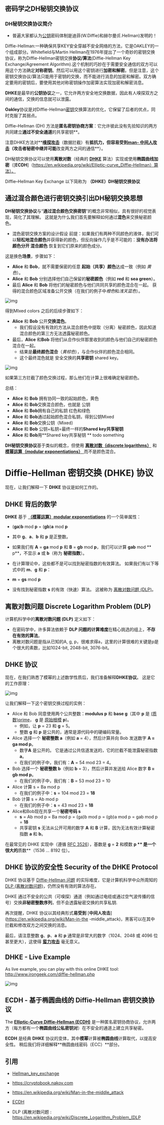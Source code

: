 ## 密码学之DH秘钥交换协议

### DH秘钥交换协议简介

- 普遍大家都认为[公钥](https://baike.baidu.com/item/公钥)密码体制是迪菲(W.Diffie)和赫尔曼(E.Hellman)发明的！

Diffie-Hellman:一种确保共享KEY安全穿越不安全网络的方法，它是OAKLEY的一个组成部分。Whitefield与Martin Hellman在1976年提出了一个奇妙的密钥交换协议，称为Diffie-Hellman密钥交换**协议/算法**(Diffie-Hellman Key Exchange/Agreement Algorithm).这个机制的巧妙在于需要安全通信的双方可以用这个方法确定**对称密钥**。然后可以用这个密钥进行**加密和解密**。但是注意，这个密钥交换协议/算法只能用于密钥的交换，而不能进行消息的加密和解密。双方确定要用的密钥后，要使用其他对称密钥操作加密算法实现加密和解密消息。

**DHKE**是最早的**公钥协议**之一，它允许两方安全地交换数据，因此有人嗅探双方之间的通信，交换的信息就可以泄露。

**Oakley**协议是对Diffie-Hellman[密钥](https://baike.baidu.com/item/密钥)交换算法的优化，它保留了后者的优点，同时克服了其弱点。

Diffie–Hellman (DH) 方法是**匿名密钥协商方案**：它允许彼此没有先验知识的两方共同建立**通过不安全通道**的共享密钥**。

注意DHKE方法对**[**嗅探攻击**](https://en.wikipedia.org/wiki/Sniffing_attack)（数据拦截）有**抵抗力，但容易受到[**man- 中间人攻击**](https://en.wikipedia.org/wiki/Man-in-the-middle_attack)（攻击者秘密中继并可能**改变两方之间的通信**）。

DH秘钥交换协议可以使用**离散对数**（经典的 [**DHKE**](https://en.wikipedia.org/wiki/Diffie–Hellman_key_exchange) 算法）实现或使用**椭圆曲线加密**（[**ECDH**]（https://en.wikipedia.org/wiki/Elliptic-curve_Diffie–Hellman）算法）。

Diffie–Hellman Key Exchange 以下简称为 **（DHKE）DH秘钥交换协议**

## 通过混合颜色进行密钥交换引出DH秘钥交换思想

**DH秘钥交换协议**与“**通过混合颜色交换密钥**”的概念非常相似，具有很好的视觉表现，简化了其理解。 这就是为什么我们首先要解释如何通过**混色**来交换秘密颜色。

- 混色密钥交换方案的设计假设 前提：如果我们有两种不同颜色的液体，我们可以**轻松地混合颜色**并获得新的颜色，但反向操作几乎是不可能的：**没有办法将颜色分开 混合颜色** 恢复到它们原来的颜色成分。

这是换色**场景**，步骤如下：

- **Alice** 和 **Bob**，就不需要保密的任意 **起始（共享）颜色**达成一致（例如 *黄色*）。
- **Alice** 和 **Bob** 分别选择他们自己保留的**秘密颜色**（例如 **red** 和 **sea green**）。
- 最后 **Alice** 和 **Bob** 将他们的秘密颜色与他们共同共享的颜色混合在一起。 获得的混合颜色区域准备公开交换（在我们的例子中*橙色*和*浅天蓝色*）。

![img](http://p0.qhimg.com/t01c9f374d5336ae4d5.png)

得到MIxed colors 之后的后续步骤如下：

- **Alice** 和 **Bob** 公开**交换混色**。
  - 我们假设没有有效的方法从混合颜色中提取（分离）秘密颜色，因此知道混合颜色的第三方无法透露秘密颜色。
- 最后，**Alice** 和**Bob** 将他们从合作伙伴那里收到的颜色与他们自己的秘密颜色混合在一起。
  - 结果是**最终颜色混合**（*黄棕色*），与合作伙伴的颜色混合相同。
  - 这个最终混色就是 安全交换的**共享密钥**  shared key。

![img](http://p0.qhimg.com/t01b501b741ac438ff4.png)

如果第三方拦截了颜色交换过程，那么他们在计算上很难确定秘密颜色。

总结：

- **Alice** 和 **Bob** 拥有协同一致的起始颜色，黄色
- **Alice** 和 **Bob**交换混合颜色，也就是 公钥
- **Alice** 和 **Bob**拥有自己的私钥 红色和绿色
- **Alice** 和 **Bob**通过起始颜色混合私钥，得到公钥Mixed
- **Alice** 和 **Bob**交换公钥（Mixed）
- **Alice** 和 **Bob**    公钥+私钥=最终一样的**Shared key共享秘钥**
- **Alice** 和 **Bob**用**Shared key共享秘钥 ** todo something

**DH秘钥交换协议**基于类似的概念，但使用 [**离散对数（discrete logarithms）**](https://en.wikipedia.org/wiki/Discrete_logarithm) 和 [**模幂运算（modular exponentiations）** ](https://en.wikipedia.org/wiki/Modular_exponentiation) 而不是颜色混合。

### 



# Diffie-Hellman 密钥交换 (DHKE) 协议

现在，让我们解释一下 **DHKE** 协议是如何工作的。

## DHKE 背后的数学

**DHKE** 基于 [**（模幂运算）modular exponentiations**](https://en.wikipedia.org/wiki/Modular_exponentiation) 的一个简单属性：

- (**ga**)**b** mod **p** = (**gb**)**a** mod **p**

- 其中 **g**、**a**、**b** 和 **p** 是正整数。

- 如果我们有 **A** = **ga** mod **p** 和 **B** = **gb** mod **p**，我们可以计算 **gab** mod ** p**，不显示 **a** 或 **b**（称为 **秘密指数**）。

- 在计算理论中，这些都不是可以找到秘密指数的有效算法。 如果我们有以下等式中的 **m**、**g** 和 **p**：

- **m** = **gs** mod **p**

- 没有找到秘密指数 **s** 的有效（快速）算法。 这被称为 [离散对数问题 (DLP)](https://en.wikipedia.org/wiki/Discrete_Logarithm_Problem_(DLP))。

## 离散对数问题 Discrete Logarithm Problem (DLP)

计算机科学中的**离散对数问题 (DLP)** 定义如下：

- 在密码学中，许多算法依赖于 **DLP 问题的计算难度**在精心挑选的组上，**不存在有效的算法**。
- 离散对数问题是指从已知的A, g, p，很难求得a，这里的计算很难的关键是p是个很大的素数，比如1024-bit, 2048-bit, 3076-bit。

## DHKE 协议

现在，在我们熟悉了模幂的上述数学性质后，我们准备解释**DHKE协议**。 这是它的工作原理：

![img](http://p0.qhimg.com/t01884310706da57b25.png)

让我们解释一下这个密钥交换过程的实例：

- Alice 和 Bob 同意使用两个公共整数：**modulus p** 和 **base g**（其中 **p** 是 [(质数)prime](https://en.wikipedia.org/wiki/Prime_number)， **g** 是 [原始根模](https://en.wikipedia.org/wiki/Primitive_root_modulo_n) **p**)。
  - 例如，让 **p** = 23 和 **g** = 5。
  - 整数 **g** 和 **p** 是公共的，通常是源代码中的硬编码常量。
- Alice 选择一个 **秘密整数 a**（例如 **a** = 4），然后计算并向 Bob 发送数字 **A = ga mod p**。
  - 数字**A** 是公开的。 它是通过公共信道发送的，它的拦截不能泄露秘密指数**a**。
  - 在我们的例子中，我们有：**A** = 54 mod 23 = 4。
- Bob 选择一个 **秘密整数 b**（例如 **b** = 3），然后计算并发送给 Alice 数字 **B = gb mod p**。
  - 在我们的例子中，我们有：**B** = 53 mod 23 = 10
- Alice 计算 s = Ba mod p
  - 在我们的例子中：**s** = 104 mod 23 = **18**
- Bob 计算 s = Ab mod p
  - 在我们的例子中：**s** = 43 mod 23 = **18**
- Alice和Bob现在共享一个**秘密号码 s**
  - **s** = Ab mod p = Ba mod p = (ga)b mod p = (gb)a mod p = gab mod p = **18**
  - 共享密钥 **s** 无法从公开可用的数字 **A** 和 **B** 计算，因为无法有效计算秘密指数 **a** 和 **b**。

在最常见的 DHKE 实现中（遵循 [RFC 3526](https://tools.ietf.org/html/rfc3526)），基数是 **g** = **2** 和模数 **p ** 是一个很大的**质数**（1536 ... 8192 位）。

## DHKE 协议的安全性 Security of the DHKE Protocol

DHKE 协议基于 [Diffie-Hellman 问题](https://en.wikipedia.org/wiki/Diffie-Hellman_problem) 的实际难度，它是计算机科学中众所周知的 [DLP (离散对数问题)](https://en.wikipedia.org/wiki/Discrete_Logarithm_Problem_(DLP))，仍然没有有效的算法存在。

DHKE 通过不安全的公共（可嗅探）通道（例如通过电缆或通过空气波传播的信号）交换**非秘密整数序列**，但不会透露秘密交换的共享私钥.

再次提醒，DHKE 协议以其经典形式**易受到** [**中间人攻击**](https://en.wikipedia.org/wiki/Man-in-the -middle_attack)，黑客可以在其中拦截和修改双方之间交换的消息。

最后，请注意整数 **g**、**p**、**a** 和 **p** 通常是非常大的数字（1024、2048 或 4096 位甚至更大），这使得 [ **蛮力攻击**](https://en.wikipedia.org/wiki/Brute-force_attack) 毫无意义。

## DHKE - Live Example

As live example, you can play with this online DHKE tool: http://www.irongeek.com/diffie-hellman.php

![img](http://p0.qhimg.com/t0138058f56b5ccde7d.png)

## ECDH - 基于椭圆曲线的 Diffie-Hellman 密钥交换协议

The [**Elliptic-Curve Diffie–Hellman (ECDH)**](https://en.wikipedia.org/wiki/Elliptic-curve_Diffie–Hellman) 是一种匿名密钥协商协议，允许两方（每方都有一个**椭圆曲线公私密钥对**）在不安全的通道上建立共享秘密。

**ECDH** 是经典 **DHKE** 协议的变体，其中**模幂**计算被**椭圆曲线**计算取代，以提高安全性。 稍后我们将详细解释**椭圆曲线密码（ECC）**部分。

## 引用

- [Hellman_key_exchange](https://en.wikipedia.org/wiki/Diffie–Hellman_key_exchange)

- https://cryptobook.nakov.com

- https://en.wikipedia.org/wiki/Man-in-the-middle_attack

- [ECDH](https://en.wikipedia.org/wiki/Elliptic-curve_Diffie–Hellman)

- DLP (离散对数问题 : https://en.wikipedia.org/wiki/Discrete_Logarithm_Problem_(DLP